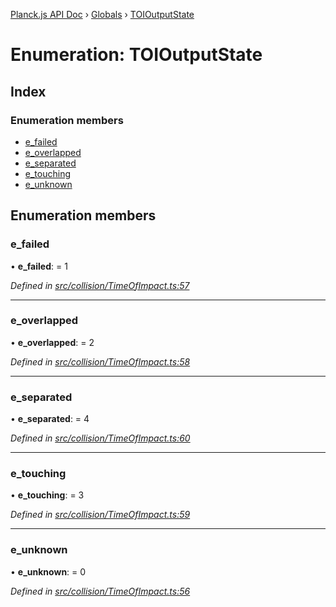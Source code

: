 [Planck.js API Doc](../README.md) › [Globals](../globals.md) › [TOIOutputState](toioutputstate.md)

# Enumeration: TOIOutputState

## Index

### Enumeration members

* [e_failed](toioutputstate.md#e_failed)
* [e_overlapped](toioutputstate.md#e_overlapped)
* [e_separated](toioutputstate.md#e_separated)
* [e_touching](toioutputstate.md#e_touching)
* [e_unknown](toioutputstate.md#e_unknown)

## Enumeration members

###  e_failed

• **e_failed**: = 1

*Defined in [src/collision/TimeOfImpact.ts:57](https://github.com/shakiba/planck.js/blob/1523746/src/collision/TimeOfImpact.ts#L57)*

___

###  e_overlapped

• **e_overlapped**: = 2

*Defined in [src/collision/TimeOfImpact.ts:58](https://github.com/shakiba/planck.js/blob/1523746/src/collision/TimeOfImpact.ts#L58)*

___

###  e_separated

• **e_separated**: = 4

*Defined in [src/collision/TimeOfImpact.ts:60](https://github.com/shakiba/planck.js/blob/1523746/src/collision/TimeOfImpact.ts#L60)*

___

###  e_touching

• **e_touching**: = 3

*Defined in [src/collision/TimeOfImpact.ts:59](https://github.com/shakiba/planck.js/blob/1523746/src/collision/TimeOfImpact.ts#L59)*

___

###  e_unknown

• **e_unknown**: = 0

*Defined in [src/collision/TimeOfImpact.ts:56](https://github.com/shakiba/planck.js/blob/1523746/src/collision/TimeOfImpact.ts#L56)*
